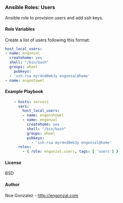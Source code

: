 ### Ansible Roles: Users
Ansible role to provision users and add ssh keys.

#### Role Variables
Create a list of users following this format:
```yaml
host_local_users:
- name: engonzal
  createhome: yes
  shell: "/bin/bash"
  groups: wheel
    pubkeys:
  - 'ssh-rsa myr4nd0mk3y engonzal@home'
- name: engontowel
```

#### Example Playbook
```yaml
    - hosts: servers
      vars:
        host_local_users:
        - name: engonshowel
        - name: engonzal
          createhome: yes
          shell: "/bin/bash"
          groups: wheel
          pubkeys:
            - 'ssh-rsa myr4nd0mk3y engonzal@home'
      roles:
        - { role: engonzal.users, tags: [ 'users'] }
```

#### License

BSD

#### Author

Noe Gonzalez - http://engonzal.com
